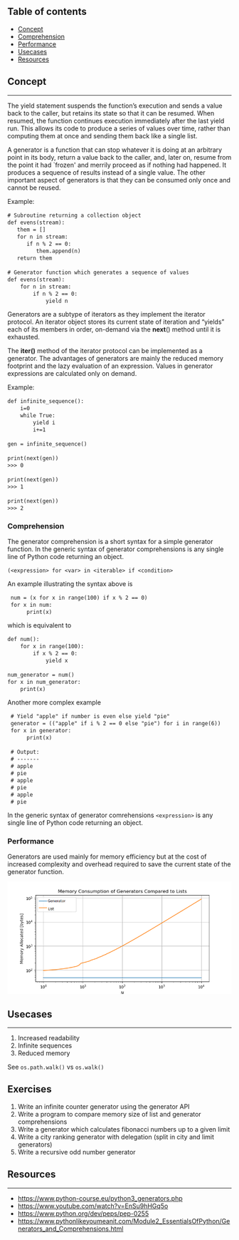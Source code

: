 ## Table of contents

* [Concept](#concept)
* [Comprehension](#generator-comprehension)
* [Performance](#generator-performance)
* [Usecases](#usecases)
* [Resources](#resources)
   

## Concept
___________________________________________________________________________________________________

The yield statement suspends the function’s execution and sends a value back to the caller, but 
retains its state so that it can be resumed. When resumed, the function continues execution 
immediately after the last yield run. This allows its code to produce a series of values over 
time, rather than computing them at once and sending them back like a single list.

A generator is a function that can stop whatever it is doing at an arbitrary point in its body, 
return a value back to the caller, and, later on, resume from the point it had `frozen' and 
merrily proceed as if nothing had happened. It produces a sequence of results instead of a 
single value. The other important aspect of generators is that they can be consumed only once 
and cannot be reused.

Example:

    # Subroutine returning a collection object
    def evens(stream):
       them = []
       for n in stream:
          if n % 2 == 0:
             them.append(n)
       return them

    # Generator function which generates a sequence of values
    def evens(stream):
        for n in stream:
            if n % 2 == 0:
                yield n

Generators are a subtype of iterators as they implement the iterator protocol. An iterator 
object stores its current state of iteration and “yields” each of its members in order, 
on-demand via the __next__() method until it is exhausted. 

The __iter()__ method of the iterator protocol can be implemented as a generator. The advantages 
of generators are mainly the reduced memory footprint and the lazy evaluation of an expression. 
Values in generator expressions are calculated only on demand.

Example:

    def infinite_sequence():
        i=0
        while True:
            yield i
            i+=1
    
    gen = infinite_sequence()
    
    print(next(gen))
    >>> 0
    
    print(next(gen))
    >>> 1
    
    print(next(gen))
    >>> 2

### Comprehension

The generator comprehension is a short syntax for a simple generator function. In the generic 
syntax of generator comprehensions <expression> is any single line of Python code returning an 
object.
    
    (<expression> for <var> in <iterable> if <condition>

An example illustrating the syntax above is

     num = (x for x in range(100) if x % 2 == 0)
     for x in num:
          print(x)

which is equivalent to

    def num():
        for x in range(100):
            if x % 2 == 0:
                yield x
    
    num_generator = num()
    for x in num_generator:
        print(x)

Another more complex example

     # Yield "apple" if number is even else yield "pie"
     generator = (("apple" if i % 2 == 0 else "pie") for i in range(6))
     for x in generator:
          print(x)

     # Output:
     # -------
     # apple
     # pie
     # apple
     # pie
     # apple
     # pie

In the generic syntax of generator comrehensions `<expression>` is any single line of Python code returning an object.

### Performance

Generators are used mainly for memory efficiency but at the cost of increased complexity and overhead required to 
save the current state of the generator function.

![Memory Consumption](assets/images/Mem_Consumption_Generator.png)


## Usecases
_______________________________________________________________________________________________________________________

1. Increased readability
2. Infinite sequences
3. Reduced memory

See `os.path.walk()` vs `os.walk()`

## Exercises

1. Write an infinite counter generator using the generator API
2. Write a program to compare memory size of list and generator comprehensions
3. Write a generator which calculates fibonacci numbers up to a given limit
4. Write a city ranking generator with delegation (split in city and limit generators)
5. Write a recursive odd number generator

## Resources
_______________________________________________________________________________________________________________________

* <https://www.python-course.eu/python3_generators.php>
* <https://www.youtube.com/watch?v=EnSu9hHGq5o>
* <https://www.python.org/dev/peps/pep-0255>
* <https://www.pythonlikeyoumeanit.com/Module2_EssentialsOfPython/Generators_and_Comprehensions.html>